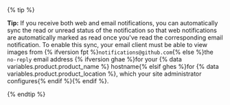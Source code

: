 {% tip %}

**Tip:** If you receive both web and email notifications, you can automatically sync the read or unread status of the notification so that web notifications are automatically marked as read once you've read the corresponding email notification. To enable this sync, your email client must be able to view images from {% ifversion fpt %}`notifications@github.com`{% else %}the `no-reply` email address {% ifversion ghae %}for your {% data variables.product.product_name %} hostname{% elsif ghes %}for {% data variables.product.product_location %}, which your site administrator configures{% endif %}{% endif %}.

{% endtip %}
